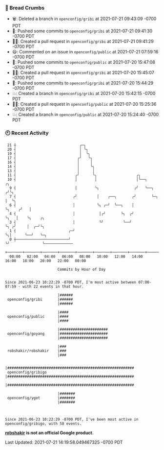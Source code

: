 ### 🍞 Bread Crumbs

 * 🗑: Deleted a branch in `openconfig/gribi` at 2021-07-21 09:43:09 -0700 PDT
 * 🚢: Pushed some commits to `openconfig/gribi` at 2021-07-21 09:41:30 -0700 PDT
 * ✍🏼: Created a pull request in `openconfig/gribi` at 2021-07-21 09:41:29 -0700 PDT
 * 😃: Commented on an issue in `openconfig/public` at 2021-07-21 07:59:16 -0700 PDT
 * 🚢: Pushed some commits to `openconfig/public` at 2021-07-20 15:47:08 -0700 PDT
 * ✍🏼: Created a pull request in `openconfig/gribi` at 2021-07-20 15:45:07 -0700 PDT
 * 🚢: Pushed some commits to `openconfig/gribi` at 2021-07-20 15:44:29 -0700 PDT
 * 💥: Created a branch in `openconfig/gribi` at 2021-07-20 15:42:15 -0700 PDT
 * ✍🏼: Created a pull request in `openconfig/public` at 2021-07-20 15:25:36 -0700 PDT
 * 💥: Created a branch in `openconfig/public` at 2021-07-20 15:24:40 -0700 PDT

### 🕘 Recent Activity
```
 21 ┼                             ╭─╮
 20 ┤                             │ ╰╮
 19 ┤                             │  ╰╮
 17 ┤                            ╭╯   ╰╮
 16 ┤                            │     │
 14 ┤                            │     ╰╮
 13 ┤                            │      │
 11 ┤                           ╭╯      ╰╮                  ╭╮
 10 ┤                           │        │                  │╰──╮            ╭╮
  9 ┤                           │        ╰╮                ╭╯   ╰──╮        ╭╯╰╮
  7 ┤                          ╭╯         │    ╭──╮       ╭╯       ╰─╮      │  ╰╮
  6 ┤                          │          ╰╮ ╭─╯  ╰──╮    │          ╰╮    ╭╯   │
  4 ┤                          │           │╭╯       ╰╮  ╭╯           ╰╮   │    ╰╮    ╭╮
  3 ┤                          │           ╰╯         ╰──╯             ╰╮ ╭╯     │  ╭─╯╰╮
  1 ┤                        ╭─╯                                        ╰╮│      ╰──╯   ╰─╮
  0 ┼────────────────────────╯                                           ╰╯               ╰─────────────
    +───────+───────+───────+───────+───────+───────+───────+───────+───────+───────+───────+───────+────
  00:00   02:00   04:00   06:00   08:00   10:00   12:00   14:00   16:00   18:00   20:00   22:00   00:00   

						Commits by Hour of Day


Since 2021-06-23 10:22:29 -0700 PDT, I'm most active between 07:00-07:59 - with 22 events in that hour.

```



```
                        |######
 openconfig/gribi       |######
                        |######

                        |####
 openconfig/public      |####
                        |####

                        |######################
 openconfig/goyang      |######################
                        |######################

                        |###
 robshakir/robshakir    |###
                        |###

                        |##########################################################
 openconfig/gribigo     |##########################################################
                        |##########################################################

                        |#######
 openconfig/ygot        |#######
                        |#######



Since 2021-06-23 10:22:29 -0700 PDT, I've been most active in openconfig/gribigo, with 58 events.

```
**[robshakir](mailto:robjs@google.com) is not an official Google product.**  


Last Updated: 2021-07-21 14:19:58.049467325 -0700 PDT
